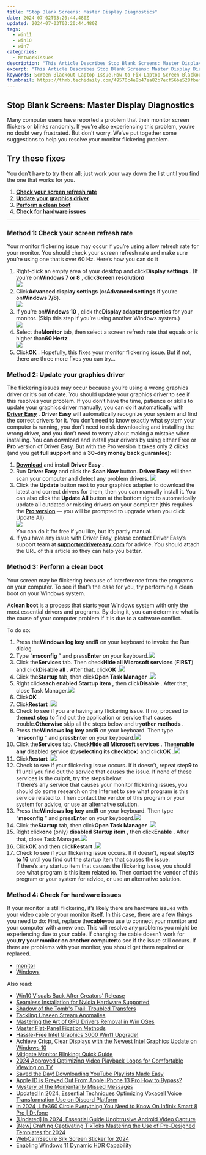 ```yaml
---
title: "Stop Blank Screens: Master Display Diagnostics"
date: 2024-07-02T03:20:44.480Z
updated: 2024-07-03T03:20:44.480Z
tags:
  - win11
  - win10
  - win7
categories:
  - NetworkIssues
description: "This Article Describes Stop Blank Screens: Master Display Diagnostics"
excerpt: "This Article Describes Stop Blank Screens: Master Display Diagnostics"
keywords: Screen Blackout Laptop Issue,How to Fix Laptop Screen Blackout,Laptop Display Power Failure Causes,Troubleshooting Screen Blackout on Laptop,Diagnosing Laptop Monitor Blackout,Fixing Laptop Screen Goes Dark Error,Causes of Laptop Screen Going Blank
thumbnail: https://thmb.techidaily.com/49570c4e8b47ea82b7ecf56be528fbefc2ec46d8620a3399012917fa562508d1.jpg
---
```


## Stop Blank Screens: Master Display Diagnostics

Many computer users have reported a problem that their monitor screen flickers or blinks randomly. If you’re also experiencing this problem, you’re no doubt very frustrated. But don’t worry. We’ve put together some suggestions to help you resolve your monitor flickering problem.

## Try these fixes

You don’t have to try them all; just work your way down the list until you find the one that works for you.

1. [**Check your screen refresh rate**](#a)
2. [**Update your graphics driver**](#b)
3. [**Perform a clean boot**](#c)
4. [**Check for hardware issues**](#d)

---

### Method 1: Check your screen refresh rate

Your monitor flickering issue may occur if you’re using a low refresh rate for your monitor. You should check your screen refresh rate and make sure you’re using one that’s over 60 Hz. Here’s how you can do it

1. Right-click an empty area of your desktop and click**Display settings** . (If you’re on**Windows 7 or 8** , click**Screen resolution**)  
![](https://images.drivereasy.com/wp-content/uploads/2018/08/img_5b7e6da1b231b.jpg)
2. Click**Advanced display settings** (or**Advanced settings** if you’re on**Windows 7/8**).  
![](https://images.drivereasy.com/wp-content/uploads/2018/08/img_5b7e704e6a599.jpg)
3. If you’re on**Windows 10** , click the**Display adapter properties** for your monitor. (Skip this step if you’re using another Windows system.)  
![](https://images.drivereasy.com/wp-content/uploads/2018/08/img_5b7e7085d412e.jpg)
4. Select the**Monitor** tab, then select a screen refresh rate that equals or is higher than**60 Hertz** .  
![](https://images.drivereasy.com/wp-content/uploads/2018/08/img_5b7e71d39685f.jpg)
5. Click**OK** .
Hopefully, this fixes your monitor flickering issue. But if not, there are three more fixes you can try…

### Method 2: Update your graphics driver

The flickering issues may occur because you’re using a wrong graphics driver or it’s out of date. You should update your graphics driver to see if this resolves your problem. If you don’t have the time, patience or skills to update your graphics driver manually, you can do it automatically with [**Driver Easy**](https://tools.techidaily.com/drivereasy/download/) . **Driver Easy**  will automatically recognize your system and find the correct drivers for it. You don’t need to know exactly what system your computer is running, you don’t need to risk downloading and installing the wrong driver, and you don’t need to worry about making a mistake when installing.  You can download and install your drivers by using either Free or **Pro**  version of Driver Easy. But with the Pro version it takes only **2**  clicks (and you get **full support** and a **30-day money back guarantee**):

1. [**Download**](https://tools.techidaily.com/drivereasy/download/) and install **Driver Easy** .
2. Run **Driver Easy** and click the **Scan Now** button. **Driver Easy**  will then scan your computer and detect any problem drivers. ![](https://images.drivereasy.com/wp-content/uploads/2018/08/img_5b7e74986a8bc.jpg)
3. Click the **Update**  button next to your graphics adapter to download the latest and correct drivers for them, then you can manually install it. You can also click the **Update All**  button at the bottom right to automatically update all outdated or missing drivers on your computer (this requires the **[Pro version](https://tools.techidaily.com/drivereasy/download/)**  — you will be prompted to upgrade when you click Update All).  
![](https://images.drivereasy.com/wp-content/uploads/2018/08/img_5b7e74fc5c7b0.jpg)  
 You can do it for free if you like, but it’s partly manual.
4. If you have any issue with Driver Easy, please contact Driver Easy’s support team at **[support@drivereasy.com](mailto:support@drivereasy.com)**  for advice. You should attach the URL of this article so they can help you better.

### Method 3: Perform a clean boot

Your screen may be flickering because of interference from the programs on your computer. To see if that’s the case for you, try performing a clean boot on your Windows system.

 A**clean boot** is a process that starts your Windows system with only the most essential drivers and programs. By doing it, you can determine what is the cause of your computer problem if it is due to a software conflict.

To do so:

1. Press the**Windows log key** and**R** on your keyboard to invoke the Run dialog.
2. Type “**msconfig** ” and press**Enter** on your keyboard.![](https://images.drivereasy.com/wp-content/uploads/2018/03/img_5abb16efa1a4f.png)
3. Click the**Services** tab. Then check**Hide all Microsoft services** (**FIRST**) and click**Disable all** . After that, click**OK** .![](https://images.drivereasy.com/wp-content/uploads/2018/03/img_5abb19193a7d5.png)
4. Click the**Startup** tab, then click**Open Task Manager** .![](https://images.drivereasy.com/wp-content/uploads/2018/03/img_5abb3e91a6b28.png)
5. Right click**each enabled Startup item** , then click**Disable** . After that, close Task Manager.![](https://images.drivereasy.com/wp-content/uploads/2018/03/img_5abb40476a45c.jpg)
6. Click**OK** .
7. Click**Restart** .![](https://images.drivereasy.com/wp-content/uploads/2018/03/img_5abb3516e8887.png)
8. Check to see if you are having any flickering issue. If no, proceed to the**next step** to find out the application or service that causes trouble.**Otherwise** skip all the steps below and try**other** **methods** .
9. Press the**Windows log key** and**R** on your keyboard. Then type “**msconfig** ” and press**Enter** on your keyboard.![](https://images.drivereasy.com/wp-content/uploads/2018/03/img_5abb16efa1a4f.png)
10. Click the**Services** tab. Check**Hide all Microsoft services** . Then**enable** **any** disabled service (by**selecting its checkbox**) and click**OK** .![](https://images.drivereasy.com/wp-content/uploads/2018/03/img_5abb3b3ebfca4.png)
11. Click**Restart** .![](https://images.drivereasy.com/wp-content/uploads/2018/03/img_5abb3516e8887.png)
12. Check to see if your flickering issue occurs. If it doesn’t, repeat step**9 to 11**  until you find out the service that causes the issue. If none of these services is the culprit, try the steps below.  
 If there’s any service that causes your monitor flickering issues, you should do some research on the Internet to see what program is this service related to. Then contact the vendor of this program or your system for advice, or use an alternative solution.
13. Press the**Windows log key** and**R** on your keyboard. Then type “**msconfig** ” and press**Enter** on your keyboard.![](https://images.drivereasy.com/wp-content/uploads/2018/03/img_5abb16efa1a4f.png)
14. Click the**Startup** tab, then click**Open Task Manager** .![](https://images.drivereasy.com/wp-content/uploads/2018/03/img_5abb3e91a6b28.png)
15. Right click**one** (only) **disabled Startup item** , then click**Enable** . After that, close Task Manager.![](https://images.drivereasy.com/wp-content/uploads/2018/03/img_5abb439d112a8.jpg)
16. Click**OK** and then click**Restart** .![](https://images.drivereasy.com/wp-content/uploads/2018/03/img_5abb3516e8887.png)
17. Check to see if your flickering issue occurs. If it doesn’t, repeat step**13 to 16**  until you find out the startup item that causes the issue.  
 If there’s any startup item that causes the flickering issue, you should see what program is this item related to. Then contact the vendor of this program or your system for advice, or use an alternative solution.

### Method 4: Check for hardware issues

If your monitor is still flickering, it’s likely there are hardware issues with your video cable or your monitor itself. In this case, there are a few things you need to do: First, replace the**cable**you use to connect your monitor and your computer with a new one. This will resolve any problems you might be experiencing due to your cable. If changing the cable doesn’t work for you,**try your monitor on another computer**to see if the issue still occurs. If there are problems with your monitor, you should get them repaired or replaced.

* [monitor](https://tools.techidaily.com/drivereasy/download/)
* [Windows](https://tools.techidaily.com/drivereasy/download/)

<ins class="adsbygoogle"
     style="display:block"
     data-ad-format="autorelaxed"
     data-ad-client="ca-pub-7571918770474297"
     data-ad-slot="1223367746"></ins>



<ins class="adsbygoogle"
     style="display:block"
     data-ad-client="ca-pub-7571918770474297"
     data-ad-slot="8358498916"
     data-ad-format="auto"
     data-full-width-responsive="true"></ins>

<span class="atpl-alsoreadstyle">Also read:</span>
<div><ul>
<li><a href="https://network-issues.techidaily.com/win10-visuals-back-after-creators-release/"><u>Win10 Visuals Back After Creators' Release</u></a></li>
<li><a href="https://network-issues.techidaily.com/seamless-installation-for-nvidia-hardware-supported/"><u>Seamless Installation for Nvidia Hardware Supported</u></a></li>
<li><a href="https://network-issues.techidaily.com/shadow-of-the-tombs-trail-troubled-transfers/"><u>Shadow of the Tomb's Trail: Troubled Transfers</u></a></li>
<li><a href="https://network-issues.techidaily.com/tackling-unseen-stream-anomalies/"><u>Tackling Unseen Stream Anomalies</u></a></li>
<li><a href="https://network-issues.techidaily.com/mastering-the-art-of-gpu-drivers-removal-in-win-oses/"><u>Mastering the Art of GPU Drivers Removal in Win OSes</u></a></li>
<li><a href="https://network-issues.techidaily.com/master-flat-panel-fixation-methods/"><u>Master Flat-Panel Fixation Methods</u></a></li>
<li><a href="https://network-issues.techidaily.com/1719974046716-hassle-free-intel-graphics-3000-win11-upgrade/"><u>Hassle-Free Intel Graphics 3000 Win11 Upgrade!</u></a></li>
<li><a href="https://network-issues.techidaily.com/1719974359536-achieve-crisp-clear-displays-with-the-newest-intel-graphics-update-on-windows-10/"><u>Achieve Crisp, Clear Displays with the Newest Intel Graphics Update on Windows 10</u></a></li>
<li><a href="https://network-issues.techidaily.com/mitigate-monitor-blinking-quick-guide/"><u>Mitigate Monitor Blinking: Quick Guide</u></a></li>
<li><a href="https://youtube-help.techidaily.com/2024-approved-optimizing-video-playback-loops-for-comfortable-viewing-on-tv/"><u>2024 Approved  Optimizing Video Playback  Loops for Comfortable Viewing on TV</u></a></li>
<li><a href="https://youtube-videos.techidaily.com/saved-the-day-downloading-youtube-playlists-made-easy/"><u>Saved the Day! Downloading YouTube Playlists Made Easy</u></a></li>
<li><a href="https://apple-account.techidaily.com/apple-id-is-greyed-out-from-apple-iphone-13-pro-how-to-bypass-by-drfone-ios/"><u>Apple ID is Greyed Out From Apple iPhone 13 Pro How to Bypass?</u></a></li>
<li><a href="https://facebook.techidaily.com/mystery-of-the-momentarily-missed-messages/"><u>Mystery of the Momentarily Missed Messages</u></a></li>
<li><a href="https://sound-tweaking.techidaily.com/updated-in-2024-essential-techniques-optimizing-voxacell-voice-transformation-use-on-discord-platform/"><u>Updated In 2024, Essential Techniques Optimizing Voxacell Voice Transformation Use on Discord Platform</u></a></li>
<li><a href="https://phone-solutions.techidaily.com/in-2024-life360-circle-everything-you-need-to-know-on-infinix-smart-8-pro-drfone-by-drfone-virtual-android/"><u>In 2024, Life360 Circle Everything You Need to Know On Infinix Smart 8 Pro | Dr.fone</u></a></li>
<li><a href="https://screen-mirroring-recording.techidaily.com/updated-in-2024-essential-guide-unobtrusive-android-video-capture/"><u>[Updated] In 2024, Essential Guide  Unobtrusive Android Video Capture</u></a></li>
<li><a href="https://tiktok-video-recordings.techidaily.com/new-crafting-captivating-tiktoks-mastering-the-use-of-pre-designed-templates-for-2024/"><u>[New] Crafting Captivating TikToks  Mastering the Use of Pre-Designed Templates for 2024</u></a></li>
<li><a href="https://screen-activity-recording.techidaily.com/webcamsecure-silk-screen-sticker-for-2024/"><u>WebCamSecure Silk Screen Sticker for 2024</u></a></li>
<li><a href="https://extra-lessons.techidaily.com/enabling-windows-11-dynamic-hdr-capability/"><u>Enabling Windows 11 Dynamic HDR Capability</u></a></li>
</ul></div>
